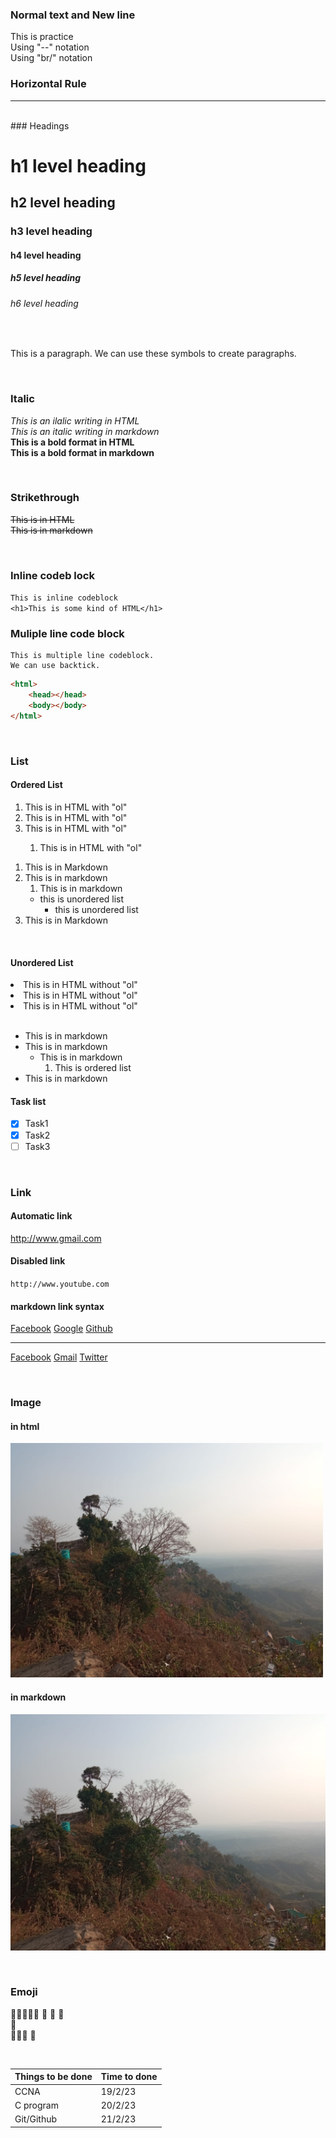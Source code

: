 <!--Markdown-->

### Normal text and New line
This is practice  
Using "--" notation<br/>
Using "br/" notation

### Horizontal Rule
---
<br>
### Headings

# h1 level heading
## h2 level heading
### h3 level heading
#### h4 level heading
##### h5 level heading
###### h6 level heading
<br/>
<p>This is a paragraph. We can use these symbols to create paragraphs.</p>
<br/>

### Italic
<i>This is an ilalic writing in HTML</i>  
_This is an italic writing in markdown_
<br/>
<b>This is a bold format in HTML</b>  
__This is a bold format in markdown__  

<br/>

### Strikethrough
<del>This is in HTML</del>  
~~This is in markdown~~

<br/>

### Inline codeb lock
`This is inline codeblock`  
`<h1>This is some kind of HTML</h1>`

### Muliple line code block
```
This is multiple line codeblock.
We can use backtick.

```

```  html
<html>
    <head></head>
    <body></body>
</html>
```
<br/>

### List
#### Ordered List

<ol>
<li>This is in HTML with "ol"</li>
<li>This is in HTML with "ol"</li>
<li>This is in HTML with "ol"</li>
<ol><li>This is in HTML with "ol"</li></ol>
</ol>



1. This is in Markdown
2. This is in markdown  
   1. This is in markdown  
   - this is unordered list
     - this is unordered list
3. This is in Markdown

<br/>

#### Unordered List

<li>This is in HTML without "ol" </li>
<li>This is in HTML without "ol" </li>
<li>This is in HTML without "ol" </li>
<br/>

- This is in markdown
- This is in markdown
  - This is in markdown  
    1. This is ordered list
 - This is in markdown  

 #### Task list
 - [x] Task1
 - [X] Task2
 - [  ] Task3

<br/>

### Link

#### Automatic link
http://www.gmail.com

#### Disabled link
`http://www.youtube.com`

#### markdown link syntax

[Facebook](http://www.facebook.com)
[Google](http://www.google.com)
[Github](http://www.github.com)

---

[Facebook][facebook]
[Gmail][gmail]
[Twitter][twitter]

<!--All links are here-->

[gmail]: http://www.gmail.com
[facebook]:http://www.facebook.com
[twitter]: http://www.twitter.com

<br/>

### Image

#### in html

<img src="./image/sajek.jpg" width="500" title="Sajek">


#### in markdown
![Sajek](./image/sajek.jpg)

<br/>

### Emoji

👀👀👀👀👀
👀 👀    👀  
👀   
👀👀👀 👀


<br/>

|Things to be done|Time to done|  
| - | - |
|CCNA|19/2/23|
|C program|20/2/23|
|Git/Github| 21/2/23|

<br/>





